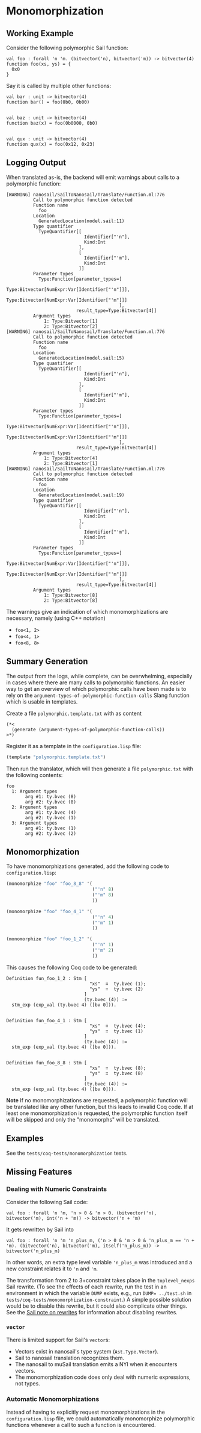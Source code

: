 # Monomorphization

## Working Example

Consider the following polymorphic Sail function:

```sail
val foo : forall 'n 'm. (bitvector('n), bitvector('m)) -> bitvector(4)
function foo(xs, ys) = {
  0x0
}
```

Say it is called by multiple other functions:

```sail
val bar : unit -> bitvector(4)
function bar() = foo(0b0, 0b00)


val baz : unit -> bitvector(4)
function baz(x) = foo(0b0000, 0b0)


val qux : unit -> bitvector(4)
function qux(x) = foo(0x12, 0x23)
```

## Logging Output

When translated as-is, the backend will emit warnings about calls to a polymorphic function:

```text
[WARNING] nanosail/SailToNanosail/Translate/Function.ml:776
          Call to polymorphic function detected
          Function name
            foo
          Location
            GeneratedLocation(model.sail:11)
          Type quantifier
            TypeQuantifier[[
                             Identifier["'n"],
                             Kind:Int
                           ],
                           [
                             Identifier["'m"],
                             Kind:Int
                           ]]
          Parameter types
            Type:Function[parameter_types=[
                                            Type:Bitvector[NumExpr:Var[Identifier["'n"]]],
                                            Type:Bitvector[NumExpr:Var[Identifier["'m"]]]
                                          ],
                          result_type=Type:Bitvector[4]]
          Argument types
              1: Type:Bitvector[1]
              2: Type:Bitvector[2]
[WARNING] nanosail/SailToNanosail/Translate/Function.ml:776
          Call to polymorphic function detected
          Function name
            foo
          Location
            GeneratedLocation(model.sail:15)
          Type quantifier
            TypeQuantifier[[
                             Identifier["'n"],
                             Kind:Int
                           ],
                           [
                             Identifier["'m"],
                             Kind:Int
                           ]]
          Parameter types
            Type:Function[parameter_types=[
                                            Type:Bitvector[NumExpr:Var[Identifier["'n"]]],
                                            Type:Bitvector[NumExpr:Var[Identifier["'m"]]]
                                          ],
                          result_type=Type:Bitvector[4]]
          Argument types
              1: Type:Bitvector[4]
              2: Type:Bitvector[1]
[WARNING] nanosail/SailToNanosail/Translate/Function.ml:776
          Call to polymorphic function detected
          Function name
            foo
          Location
            GeneratedLocation(model.sail:19)
          Type quantifier
            TypeQuantifier[[
                             Identifier["'n"],
                             Kind:Int
                           ],
                           [
                             Identifier["'m"],
                             Kind:Int
                           ]]
          Parameter types
            Type:Function[parameter_types=[
                                            Type:Bitvector[NumExpr:Var[Identifier["'n"]]],
                                            Type:Bitvector[NumExpr:Var[Identifier["'m"]]]
                                          ],
                          result_type=Type:Bitvector[4]]
          Argument types
              1: Type:Bitvector[8]
              2: Type:Bitvector[8]

```

The warnings give an indication of which monomorphizations are necessary, namely (using C++ notation)

* `foo<1, 2>`
* `foo<4, 1>`
* `foo<8, 8>`

## Summary Generation

The output from the logs, while complete, can be overwhelming, especially in cases where there are many calls to polymorphic functions.
An easier way to get an overview of which polymorphic calls have been made is to rely on the `argument-types-of-polymorphic-function-calls` Slang function which is usable in templates.

Create a file `polymorphic.template.txt` with as content

```text
(*<
  (generate (argument-types-of-polymorphic-function-calls))
>*)
```

Register it as a template in the `configuration.lisp` file:

```lisp
(template "polymorphic.template.txt")
```

Then run the translator, which will then generate a file `polymorphic.txt` with the following contents:

```text
foo
  1: Argument types
       arg #1: ty.bvec (8)
       arg #2: ty.bvec (8)
  2: Argument types
       arg #1: ty.bvec (4)
       arg #2: ty.bvec (1)
  3: Argument types
       arg #1: ty.bvec (1)
       arg #2: ty.bvec (2)
```

## Monomorphization

To have monomorphizations generated, add the following code to `configuration.lisp`:

```lisp
(monomorphize "foo" "foo_8_8" '(
                                ("'n" 8)
                                ("'m" 8)
                                ))

(monomorphize "foo" "foo_4_1" '(
                                ("'n" 4)
                                ("'m" 1)
                                ))

(monomorphize "foo" "foo_1_2" '(
                                ("'n" 1)
                                ("'m" 2)
                                ))
```

This causes the following Coq code to be generated:

```coq
Definition fun_foo_1_2 : Stm [
                               "xs"  ∷  ty.bvec (1);
                               "ys"  ∷  ty.bvec (2)
                             ]
                             (ty.bvec (4)) :=
  stm_exp (exp_val (ty.bvec 4) ([bv 0])).


Definition fun_foo_4_1 : Stm [
                               "xs"  ∷  ty.bvec (4);
                               "ys"  ∷  ty.bvec (1)
                             ]
                             (ty.bvec (4)) :=
  stm_exp (exp_val (ty.bvec 4) ([bv 0])).


Definition fun_foo_8_8 : Stm [
                               "xs"  ∷  ty.bvec (8);
                               "ys"  ∷  ty.bvec (8)
                             ]
                             (ty.bvec (4)) :=
  stm_exp (exp_val (ty.bvec 4) ([bv 0])).
```

**Note**
If no monomorphizations are requested, a polymorphic function will be translated
like any other function, but this leads to invalid Coq code.
If at least one monomorphization is requested, the polymorphic function
itself will be skipped and only the "monomorphs" will be translated.

## Examples

See the `tests/coq-tests/monomorphization` tests.

## Missing Features

### Dealing with Numeric Constraints

Consider the following Sail code:

```sail
val foo : forall 'n 'm, 'n > 0 & 'm > 0. (bitvector('n), bitvector('m), int('n + 'm)) -> bitvector('n + 'm)
```

It gets rewritten by Sail into

```sail
val foo : forall 'n 'm 'n_plus_m, ('n > 0 & 'm > 0 & 'n_plus_m == 'n + 'm). (bitvector('n), bitvector('m), itself('n_plus_m)) -> bitvector('n_plus_m)
```

In other words, an extra type level variable `'n_plus_m` was introduced and a new constraint relates it to `'n` and `'m`.

The transformation from 2 to 3+constraint takes place in the `toplevel_nexps` Sail rewrite.
(To see the effects of each rewrite, run the test in an environment in which the variable `DUMP` exists,
e.g., run `DUMP= ../test.sh` in `tests/coq-tests/monomorphization-constraint`.)
A simple possible solution would be to disable this rewrite, but it could also complicate other things.
See the [Sail note on rewrites](./sail-notes.md) for information about disabling rewrites.

### `vector`

There is limited support for Sail's `vector`s:

* Vectors exist in nanosail's type system (`Ast.Type.Vector`).
* Sail to nanosail translation recognizes them.
* The nanosail to muSail translation emits a NYI when it encounters vectors.
* The monomorphization code does only deal with numeric expressions, not types.

### Automatic Monomorphizations

Instead of having to explicitly request monomorphizations in the `configuration.lisp` file,
we could automatically monomorphize polymorphic functions whenever a call to such a function is encountered.
